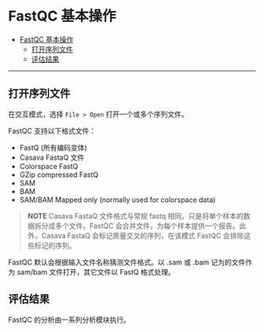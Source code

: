 # FastQC 基本操作

- [FastQC 基本操作](#fastqc-基本操作)
  - [打开序列文件](#打开序列文件)
  - [评估结果](#评估结果)

***

## 打开序列文件

在交互模式，选择 `File > Open` 打开一个或多个序列文件。

FastQC 支持以下格式文件：

- FastQ (所有编码变体)
- Casava FastaQ 文件
- Colorspace FastQ
- GZip compressed FastQ
- SAM
- BAM
- SAM/BAM Mapped only (normally used for colorspace data)

> **NOTE**
> Casava FastaQ 文件格式与常规 fastq 相同，只是将单个样本的数据拆分成多个文件。FastQC 会合并文件，为每个样本提供一个报告。此外，Casava FastaQ 会标记质量交叉的序列，在该模式 FastQC 会排除这些标记的序列。

FastQC 默认会根据输入文件名称猜测文件格式。以 .sam 或 .bam 记为的文件作为 sam/bam 文件打开，其它文件以 FastQ 格式处理。

## 评估结果

FastQC 的分析由一系列分析模块执行。
